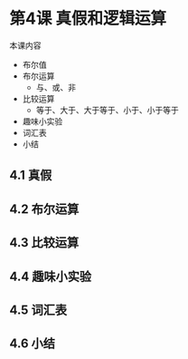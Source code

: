 # 第4课 真假和逻辑运算



本课内容

* 布尔值
* 布尔运算
  * 与、或、非
* 比较运算
  * 等于、大于、大于等于、小于、小于等于
* 趣味小实验
* 词汇表
* 小结



## 4.1 真假



## 4.2 布尔运算



## 4.3 比较运算



## 4.4 趣味小实验



## 4.5 词汇表





## 4.6 小结